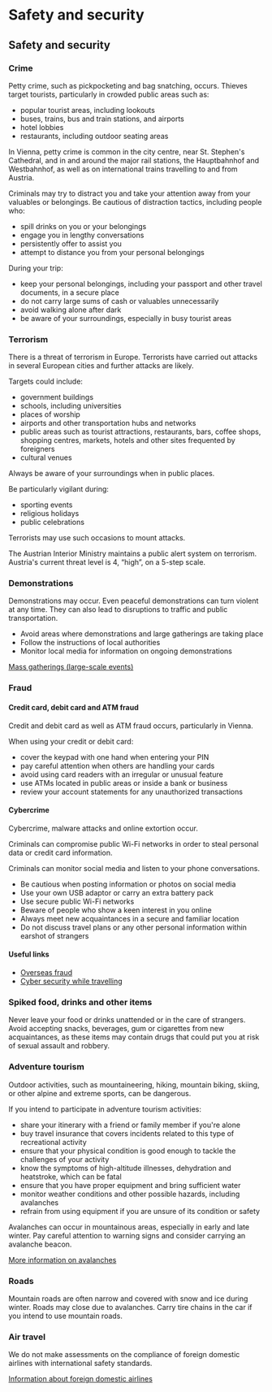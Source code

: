 # Safety and security

## Safety and security

### Crime

Petty crime, such as pickpocketing and bag snatching, occurs. Thieves target tourists, particularly in crowded public areas such as:

* popular tourist areas, including lookouts
* buses, trains, bus and train stations, and airports
* hotel lobbies
* restaurants, including outdoor seating areas

In Vienna, petty crime is common in the city centre, near St. Stephen's Cathedral, and in and around the major rail stations, the Hauptbahnhof and Westbahnhof, as well as on international trains travelling to and from Austria.

Criminals may try to distract you and take your attention away from your valuables or belongings. Be cautious of distraction tactics, including people who:

* spill drinks on you or your belongings
* engage you in lengthy conversations
* persistently offer to assist you
* attempt to distance you from your personal belongings

During your trip:

* keep your personal belongings, including your passport and other travel documents, in a secure place
* do not carry large sums of cash or valuables unnecessarily
* avoid walking alone after dark
* be aware of your surroundings, especially in busy tourist areas

### Terrorism

There is a threat of terrorism in Europe. Terrorists have carried out attacks in several European cities and further attacks are likely.

Targets could include:

* government buildings
* schools, including universities
* places of worship
* airports and other transportation hubs and networks
* public areas such as tourist attractions, restaurants, bars, coffee shops, shopping centres, markets, hotels and other sites frequented by foreigners
* cultural venues

Always be aware of your surroundings when in public places.

Be particularly vigilant during:

* sporting events
* religious holidays
* public celebrations

Terrorists may use such occasions to mount attacks.

The Austrian Interior Ministry maintains a public alert system on terrorism. Austria's current threat level is 4, “high”, on a 5-step scale.

### Demonstrations

Demonstrations may occur. Even peaceful demonstrations can turn violent at any time. They can also lead to disruptions to traffic and public transportation.

* Avoid areas where demonstrations and large gatherings are taking place
* Follow the instructions of local authorities
* Monitor local media for information on ongoing demonstrations

[Mass gatherings (large-scale events)](https://travel.gc.ca/travelling/health-safety/mass-gatherings)

### Fraud

#### Credit card, debit card and ATM fraud

Credit and debit card as well as ATM fraud occurs, particularly in Vienna.

When using your credit or debit card:

* cover the keypad with one hand when entering your PIN
* pay careful attention when others are handling your cards
* avoid using card readers with an irregular or unusual feature
* use ATMs located in public areas or inside a bank or business
* review your account statements for any unauthorized transactions

#### Cybercrime

Cybercrime, malware attacks and online extortion occur.

Criminals can compromise public Wi-Fi networks in order to steal personal data or credit card information.

Criminals can monitor social media and listen to your phone conversations.

* Be cautious when posting information or photos on social media
* Use your own USB adaptor or carry an extra battery pack
* Use secure public Wi-Fi networks
* Beware of people who show a keen interest in you online
* Always meet new acquaintances in a secure and familiar location
* Do not discuss travel plans or any other personal information within earshot of strangers

#### Useful links

* [Overseas fraud](https://travel.gc.ca/travelling/health-safety/overseas-fraud)
* [Cyber security while travelling](https://travel.gc.ca/travelling/health-safety/cyber-safe)

### Spiked food, drinks and other items

Never leave your food or drinks unattended or in the care of strangers. Avoid accepting snacks, beverages, gum or cigarettes from new acquaintances, as these items may contain drugs that could put you at risk of sexual assault and robbery.

### Adventure tourism

Outdoor activities, such as mountaineering, hiking, mountain biking, skiing, or other alpine and extreme sports, can be dangerous.

If you intend to participate in adventure tourism activities:

* share your itinerary with a friend or family member if you're alone
* buy travel insurance that covers incidents related to this type of recreational activity
* ensure that your physical condition is good enough to tackle the challenges of your activity
* know the symptoms of high-altitude illnesses, dehydration and heatstroke, which can be fatal
* ensure that you have proper equipment and bring sufficient water
* monitor weather conditions and other possible hazards, including avalanches
* refrain from using equipment if you are unsure of its condition or safety

Avalanches can occur in mountainous areas, especially in early and late winter. Pay careful attention to warning signs and consider carrying an avalanche beacon.

[More information on avalanches](https://005gc.sharepoint.com/sites/CPT/Shared%20Documents/Travel%20Information%20Program%20-%20TIP/Travel%20Advice%20&%20Advisories/Austria/MCR%202024/MCR%20-%20AUSTRIA%20-%20V5%20-PEER%20REVIEW%20-%20EN%20-%202025-01-06.docx#_Avalanches)

### Roads

Mountain roads are often narrow and covered with snow and ice during winter. Roads may close due to avalanches. Carry tire chains in the car if you intend to use mountain roads.

### Air travel

We do not make assessments on the compliance of foreign domestic airlines with international safety standards.

[Information about foreign domestic airlines](https://travel.gc.ca/air/in-flight-safety#other)